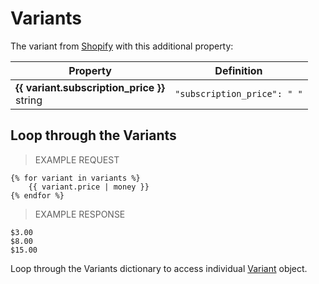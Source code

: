 # Variants
The variant from [Shopify](https://help.shopify.com/api/reference/product_variant) with this additional property:

Property | Definition
--------- | -------
<b>{{ variant.subscription_price }}</b> <br> string| `"subscription_price": " "`<br> 

## Loop through the Variants

> EXAMPLE REQUEST

```liquid
{% for variant in variants %}
	{{ variant.price | money }}
{% endfor %}
```

> EXAMPLE RESPONSE

```
$3.00
$8.00
$15.00
```

Loop through the Variants dictionary to access individual [Variant](Theme-Objects%3A-Variant) object.